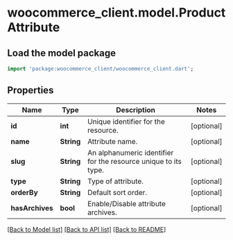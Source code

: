 # woocommerce_client.model.ProductAttribute

## Load the model package
```dart
import 'package:woocommerce_client/woocommerce_client.dart';
```

## Properties
Name | Type | Description | Notes
------------ | ------------- | ------------- | -------------
**id** | **int** | Unique identifier for the resource. | [optional] 
**name** | **String** | Attribute name. | [optional] 
**slug** | **String** | An alphanumeric identifier for the resource unique to its type. | [optional] 
**type** | **String** | Type of attribute. | [optional] 
**orderBy** | **String** | Default sort order. | [optional] 
**hasArchives** | **bool** | Enable/Disable attribute archives. | [optional] 

[[Back to Model list]](../README.md#documentation-for-models) [[Back to API list]](../README.md#documentation-for-api-endpoints) [[Back to README]](../README.md)


